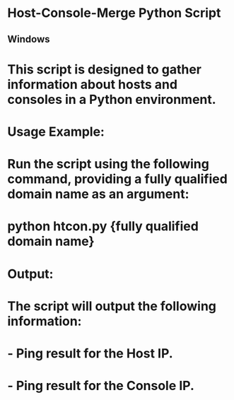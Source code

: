 # Host-Console-Merge Python Script


## Windows ##



# This script is designed to gather information about hosts and consoles in a Python environment.

# Usage Example:
# Run the script using the following command, providing a fully qualified domain name as an argument:
#   python htcon.py {fully qualified domain name}

# Output:
# The script will output the following information:
#   - Ping result for the Host IP.
#   - Ping result for the Console IP.
